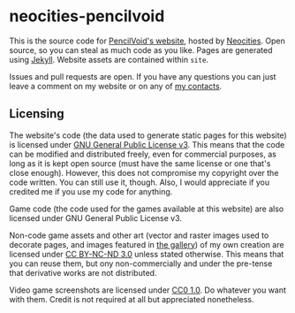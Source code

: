 # neocities-pencilvoid
This is the source code for [PencilVoid's website](https://pencilvoid.neocities.org/), hosted by [Neocities](https://neocities.org). Open source, so you can steal as much code as you like. Pages are generated using [Jekyll](https://jekyllrb.com). Website assets are contained within `site`.

Issues and pull requests are open. If you have any questions you can just leave a comment on my website or on any of [my contacts](https://pencilvoid.neocities.org/aboutme/#otherplaces).

## Licensing
The website's code (the data used to generate static pages for this website) is licensed under [GNU General Public License v3](https://www.gnu.org/licenses/gpl-3.0.en.html). This means that the code can be modified and distributed freely, even for commercial purposes, as long as it is kept open source (must have the same license or one that's close enough). However, this does not compromise my copyright over the code written. You can still use it, though. Also, I would appreciate if you credited me if you use my code for anything.

Game code (the code used for the games available at this website) are also licensed under GNU General Public License v3.

Non-code game assets and other art (vector and raster images used to decorate pages, and images featured in [the gallery](https://pencilvoid.neocities.org/art)) of my own creation are licensed under [CC BY-NC-ND 3.0](https://creativecommons.org/licenses/by-nc-nd/3.0/) unless stated otherwise. This means that you can reuse them, but ony non-commercially and under the pre-tense that derivative works are not distributed.

Video game screenshots are licensed under [CC0 1.0](https://creativecommons.org/publicdomain/zero/1.0/). Do whatever you want with them. Credit is not required at all but appreciated nonetheless.
